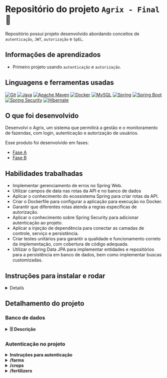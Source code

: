# Repositório do projeto `Agrix - Final` 🚜

Repositório possuí projeto desenvolvido abordando conceitos
de `autenticação`, `JWT`, `autorização` e `SpEL`.

## Informações de aprendizados

- Primeiro projeto usando `autenticação` e `autorização`.

## Linguagens e ferramentas usadas

[![Git][Git-logo]][Git-url]
[![Java][Java-logo]][Java-url]
[![Apache Maven][Apache Maven-logo]][Apache Maven-url]
[![Docker][Docker-logo]][Docker-url]
[![MySQL][MySQL-logo]][MySQL-url]
[![Spring][Spring-logo]][Spring-url]
[![Spring Boot][Spring boot-logo]][Spring boot-url]
[![Spring Security][Spring Security-logo]][Spring Security-url]
[![Hibernate][Hibernate-logo]][Hibernate-url]

## O que foi desenvolvido

Desenvolvi o Agrix, um sistema que permitirá a gestão e o monitoramento de fazendas, com login, autenticação e autorização de usuários.

Esse produto foi desenvolvido em fases:
- [Fase A](https://github.com/ludson96/agrix-fase-a)
- [Fase B](https://github.com/ludson96/agrix-fase-b)



## Habilidades trabalhadas
- Implementar gerenciamento de erros no Spring Web.
- Utilizar campos de data nas rotas da API e no banco de dados
- Aplicar o conhecimento do ecossistema Spring para criar rotas da API.
- Criar o Dockerfile para configurar a aplicação para execução no Docker.
- Garantir que diferentes rotas atenda a regras específicas de autorização.
- Aplicar o conhecimento sobre Spring Security para adicionar autenticação ao projeto.
- Aplicar a injeção de dependência para conectar as camadas de controle, serviço e persistência.
- Criar testes unitários para garantir a qualidade e funcionamento correto da implementação, com cobertura de código adequada.
- Utilizar o Spring Data JPA para implementar entidades e repositórios para a persistência em banco de dados, bem como implementar buscas customizadas.

## Instruções para instalar e rodar

<details>

1. Clone o repositório (recomendado usar em SSH) e entre na pasta:

    ```bash
    git clone git@github.com:ludson96/agrix.git
    cd agrix
    ```

1. Instale as dependências:

    ```bash
    mvn install
    ```

1. Caso não tenha jdk ou maven instalados, basta executar o `Docker` com o comando abaixo:

   ```bash
   #Comando para gerar imagem.
   docker build . -t multi-stage-image
   
   #Comando para executar o container usando a imagem gerada anteriormente. Irá executar o servidor Spring automaticamente e podendo ignorar o passo abaixo.
   docker run -p 8080:8080 --name multi-stage-container multi-stage-image
   ```
1. Para executar o servidor spring:

    ```bash
   mvn clean package
   java -jar target/agrix-1.0-SNAPSHOT.jar
    ```

</details>

## Detalhamento do projeto

### Banco de dados

<details>
<summary><strong>🗄️ Descrição </strong></summary><br>

![Modelo de tabelas](images/agrix-tabelas-fase-b.png)

Nesse modelo, temos as seguintes tabelas:
- `farm`: representa uma fazenda
- `crop`: representa uma plantação, e está em relacionamento `n:1` ("muitos para um") com a tabela `farm`
- `fertilizer`: representa um fertilizante, e está em um relacionamento `n:n` ("muitos para muitos") com a tabela `crop`. Esse relacionamento é realizado através da tabela `crop_fertilizer`.

</details>

### Autenticação no projeto

<details>
  <summary><strong>Instruções para autenticação</strong></summary><br />

### 1. `Endpoints de acesso público`:
- POST `/persons` (cadastra novas pessoas, instruções abaixo)
- POST `/auth/login` (realiza o login)
- Rotas possuem limitações de Acesso, conforme abaixo:
  - `GET /farms` role `USER`, `MANAGER` ou `ADMIN`;
  - `GET /crops` role `MANAGER` ou `ADMIN`;
  - `GET /fertilizers` role `ADMIN`.

### 2. `POST /auth/login`:

<details>
  <summary>Realiza o login</summary><br />

Funciona da seguinte forma:

- `/auth/login` (`POST`)
    - deve receber via corpo do POST `username` e `password` da requisição.
        - Exemplo de requisição:
            ```json
            {
              "username": "zerocool",
              "password": "senhasecreta"
            }
            ```
    - em caso de sucesso:
    - caso os dados estejam corretos, retorna um campo `token` contendo um JWT gerado
      - Exemplo de resposta:

        ```json
        {
          "token": "eyJhbGciOiJIUzI1NiIsInR5cCI6IkpXVCJ9.eyJpc3MiOiJhZ3JpeCIsInN1YiI6Im1ycm9ib3QiLCJleHAiOjE2ODk5ODY2NTN9.lyha4rMcMhFd_ij-farGCXuJy-1Tun1IpJd5Ot6z_5w"
        }
        ```
    - caso os dados estejam incorretos, retorna status 403 

</details>

---

</details>



<details>

  <summary><strong>/farms</strong></summary>

### 1. `POST /farms`

<details>
  <summary>Cria uma nova fazenda</summary><br />

Funciona da seguinte forma:

- `/farms` (`POST`)
    - deve receber via corpo do POST os dados de uma fazenda.
        - Exemplo de requisição:
           ```json
           {
             "name": "Fazendinha",
             "size": 5
           }
           ```
    - em caso de sucesso:
        - retornar o status HTTP 201 (CREATED)
        - retornar os dados da fazenda criada. O `id` da fazenda esta incluso na resposta.
            - Exemplo de resposta:

          ```json
          {
            "id": 1,
            "name": "Fazendinha",
            "size": 5
          }
          ```

</details>

### 2. `GET /farms`

<details>
  <summary>Retorna todas as fazendas cadastradas </summary><br />

Funciona da seguinte forma:

- `/farms` (`GET`)
    - retorna uma lista de todas as fazendas. O `id` da fazenda esta
      incluso na resposta.
        - Exemplo de resposta:

           ```json
           [
             {
               "id": 1,
               "name": "Fazendinha",
               "size": 5.0
             },
             {
               "id": 2,
               "name": "Fazenda do Júlio",
               "size": 2.5
             }
           ]
           ```

</details>

### 3. `GET /farms/{id}`

<details>
  <summary>Retorna informações de uma fazenda especifica</summary><br />

Funciona da seguinte forma:

- `/farms/{id}` (`GET`):
    - recebe um `id` pelo caminho da rota e retorna a fazenda com esse `id`. O `id` da
      fazenda esta incluso na resposta.
        - Exemplo de resposta para a rota `/farms/3` (supondo que exista uma fazenda com `id = 3`):

           ```json
           {
             "id": 3,
             "name": "My Cabbages!",
             "size": 3.49
           }
           ```
    - caso não exista uma fazenda com esse `id`, a rota retorna o status HTTP 404 com a
      mensagem `Fazenda não encontrada!` no corpo da resposta.

</details>

### 4. `POST /farms/{farmId}/crops`

<details>
  <summary>Cria uma nova plantação</summary><br />

Funciona da seguinte forma:

- `/farms/{farmId}/crops` (`POST`)
    - recebe o `id` da fazenda pelo caminho da rota (representado aqui por `farmId` apenas para diferenciar da plantação)
        - recebe via corpo do POST os dados da plantação e salva a nova plantação a partir dos dados recebidos, associada à fazenda com o ID
            - Exemplo de requisição na rota `/farms/1/crops` (supondo que exista uma fazenda com `id = 1`):

              ```json
              {
                "name": "Couve-flor",
                "plantedArea": 5.43,
                "plantedDate": "2022-12-05",
                "harvestDate": "2023-06-08"
              }
              ```
    - em caso de sucesso:
        - retorna o status HTTP 201 (CREATED)
        - retorna os dados da plantação criada. A resposta inclui o `id` da plantação e
          o `id` da fazenda.
            - caso não exista uma fazenda com o `id` passado, retorna o status HTTP 404 com a
              mensagem `Fazenda não encontrada!` no corpo da resposta.
            - Exemplo de resposta:

                ```json
                {
                  "id": 1,
                  "name": "Couve-flor",
                  "plantedArea": 5.43,
                  "plantedDate": "2022-12-05",
                  "harvestDate": "2023-06-08",
                  "farmId": 1
                }
                ```

</details>

### 5. `GET /farms/{farmId}/crops`

<details>
  <summary>Lista as plantações de uma fazenda específica</summary><br />

Funciona da seguinte forma:
- `/farms/{farmId}/crops` (`GET`):
    - recebe o `id` de uma fazenda pelo caminho
    - retorna uma lista com todas as plantações associadas à fazenda
        - Exemplo de resposta para a rota `/farms/1/crops` (supondo que exista uma fazenda com `id = 1`):

        ```json
        [
          {
            "id": 1,
            "name": "Couve-flor",
            "plantedArea": 5.43,
            "plantedDate": "2022-12-05",
            "harvestDate": "2023-06-08",
            "farmId": 1
          },
          {
            "id": 2,
            "name": "Alface",
            "plantedArea": 21.3,
            "plantedDate": "2022-02-15",
            "harvestDate": "2023-02-20",
            "farmId": 1
          }
        ]
        ```
    - caso não exista uma fazenda com esse `id`, retorna o status HTTP 404 com a
      mensagem `Fazenda não encontrada!` no corpo da resposta.

</details>

---
</details>

<details>

  <summary><strong>/crops</strong></summary>

### 1. `GET /crops`

<details>
  <summary>Lista todas as plantações cadastradas</summary><br />

Funciona da seguinte forma:
- `/crops` (`GET`)
    - retorna uma lista de todas as plantações cadastradas. A resposta inclui o `id` de
      cada plantação e o `id` da fazenda associada.
        - Exemplo de resposta:

            ```json
            [
              {
                "id": 1,
                "name": "Couve-flor",
                "plantedArea": 5.43,
                "plantedDate": "2022-02-15",
                "harvestDate": "2023-02-20",
                "farmId": 1
              },
              {
                "id": 2,
                "name": "Alface",
                "plantedArea": 21.3,
                "plantedDate": "2022-02-15",
                "harvestDate": "2023-02-20",
                "farmId": 1
              },
              {
                "id": 3,
                "name": "Tomate",
                "plantedArea": 1.9,
                "plantedDate": "2023-05-22",
                "harvestDate": "2024-01-10",
                "farmId": 2
              }
            ]
            ```

</details>

### 2. `GET /crops/{id}`

<details>
  <summary>Retorna as informações de plantações de uma fazenda especifica</summary><br />

Funciona da seguinte forma:
- `/crops/{id}` (`GET`):
    - recebe o `id` de uma plantação pelo caminho da rota
    - caso exista a plantação com o `id` recebido, retorna os dados da plantação. A resposta
      inclui o `id` de cada plantação e o `id` da fazenda associada.
        - Exemplo de resposta para a rota `/crops/3` (supondo que exista uma plantação com `id = 3`:

        ```json
        {
          "id": 3,
          "name": "Tomate",
          "plantedArea": 1.9,
          "plantedDate": "2023-05-22",
          "harvestDate": "2024-01-10",
          "farmId": 2
        }
        ```

    - caso não exista uma plantação com o `id` passado, retorna o status HTTP 404 com a
      mensagem `Plantação não encontrada!` no corpo da resposta.

</details>

### 3. `GET /crops/search`

<details>
  <summary>Busca plantações a partir da data de colheita</summary><br />

Funciona da seguinte forma:
- `/crops/search` (`GET`)
    - recebe dois parâmetros por query string para busca:
        - `start`: data de início
        - `end`: data de fim
    - retorna uma lista com as plantações nas quais o campo `harvestDate` esteja entre as data de início e de fim.
        - a comparação das datas são inclusiva (ou seja, deve incluir datas que sejam iguais à de início ou à de fim)
    - a resposta inclui o `id` de cada plantação e o `id` da fazenda associada, mas inclui os dados da fazenda.
        - Exemplo de resposta para a rota `/crops/search?start=2023-01-07&end=2024-01-10`:

          ```json
          [
            {
              "id": 1,
              "name": "Couve-flor",
              "plantedArea": 5.43,
              "plantedDate": "2022-02-15",
              "harvestDate": "2023-02-20",
              "farmId": 1
            },
            {
              "id": 3,
              "name": "Tomate",
              "plantedArea": 1.9,
              "plantedDate": "2023-05-22",
              "harvestDate": "2024-01-10",
              "farmId": 2
            }
          ]
          ```

</details>

### 4. `POST /crops/{cropId}/fertilizers/{fertilizerId}`

<details>
  <summary>Associa uma plantação a um fertilizante</summary><br />

A rota a ser criada é:
- `/crops/{cropId}/fertilizers/{fertilizerId}` (`POST`)
    - recebe tanto o `id` da plantação quanto o `id` do fertilizante pelo caminho da rota
    - o corpo da requisição será vazio
    - faz a associação entre o fertilizante e a plantação
    - em caso de sucesso, retorna o status HTTP 201 (CREATED) com a mensagem `Fertilizante e plantação associados com sucesso!` no corpo da resposta
    - caso não exista uma plantação com o `id` recebido, a rota retorna o status HTTP 404 com a mensagem `Plantação não encontrada!` no corpo da resposta.
    - caso não exista um fertilizante com o `id` recebido, a rota retorna o status HTTP 404 com a mensagem `Fertilizante não encontrado!` no corpo da resposta.
        - Exemplo de resposta para a rota `/crops/1/fertilizers/2` (supondo que exista uma plantação com `id = 1` e um fertilizante com `id = 2`):

          ```text
          Fertilizante e plantação associados com sucesso!
          ```

</details>

### 5. `GET /crops/{cropId}/fertilizers`

<details>
  <summary>Lista os fertilizante associados a uma plantação</summary><br />

A rota a ser criada é:
- `/crops/{cropId}/fertilizers` (`GET`):
    - recebe o `id` de uma plantação pelo caminho
    - retorna uma lista com todas os fertilizantes associados à plantação
    - caso não exista uma plantação com o `id` recebido, a rota retorna o status HTTP 404 com a mensagem `Plantação não encontrada!` no corpo da resposta.
        - Exemplo de resposta para a rota `/crops/2/fertilizers` (supondo que exista uma plantação com `id = 2`):

          ```json
          [
            {
              "id": 2,
              "name": "Húmus",
              "brand": "Feito pelas minhocas",
              "composition": "Muitos nutrientes"
            },
            {
              "id": 3,
              "name": "Adubo",
              "brand": "Feito pelas vaquinhas",
              "composition": "Esterco"
            }
          ]
          ```

</details>

---

</details>

<details>
  <summary><strong>/fertilizers</strong></summary>

### 1. `POST /fertilizers`

<details>
  <summary>Cria um novo fertilizante</summary><br />

A rota a ser criada é:
- `/fertilizers` (`POST`)
    - recebe via corpo do POST os dados de um fertilizante
    - salva um novo fertilizante a partir dos dados recebidos
        - em caso de sucesso:
            - retorna o status HTTP 201 (CREATED)
            - retorna os dados do fertilizante criado, incluindo seu `id`
            - Exemplo de requisição:

                ```json
                {
                "name": "Compostagem",
                "brand": "Feita em casa",
                "composition": "Restos de alimentos"
                }
                ```

            - Exemplo de resposta:

              ```json
              {
                "id": 1,
                "name": "Compostagem",
                "brand": "Feita em casa",
                "composition": "Restos de alimentos"
              }
              ```

</details>

### 2. `GET /fertilizers`

<details>
  <summary>Lista todos os fertilizantes cadastrados</summary><br />

A rota a ser criada é:
- `/fertilizers` (`GET`):
    - retorna uma lista de todos os fertilizantes cadastrados, incluindo o `id` de cada.
    - Exemplo de resposta:

        ```json
        [
          {
            "id": 1,
            "name": "Compostagem",
            "brand": "Feita em casa",
            "composition": "Restos de alimentos"
          },
          {
            "id": 2,
            "name": "Húmus",
            "brand": "Feito pelas minhocas",
            "composition": "Muitos nutrientes"
          },
          {
            "id": 3,
            "name": "Adubo",
            "brand": "Feito pelas vaquinhas",
            "composition": "Esterco"
          }
        ]
        ```
</details>

### 3. `GET /fertilizers/{id}`

<details>
  <summary>Retorna informações de um fertilizante</summary><br />

A rota a ser criada é:
- `/fertilizers/{fertilizerId}` (`GET`):
    - recebe o `id` de um fertilizante pelo caminho da rota
    - caso exista o fertilizante com o `id` recebido, retorna seus dados, incluindo seu `id`
    - caso não exista um fertilizante com o `id` passado, a rota retorna o status HTTP 404 com a
      mensagem `Fertilizante não encontrado!` no corpo da resposta.
    - Exemplo de resposta da rota `/fertilizers/3` (supondo que exista um fertilizante com `id = 3`):

        ```json
        {
          "id": 3,
          "name": "Adubo",
          "brand": "Feito pelas vaquinhas",
          "composition": "Esterco"
        }
        ```

</details>

</details>

[Git-logo]: https://img.shields.io/badge/git-%23F05033.svg?style=for-the-badge&logo=git&logoColor=white
[Git-url]: https://git-scm.com

[Java-logo]: https://img.shields.io/badge/java-%23ED8B00.svg?style=for-the-badge&logo=openjdk&logoColor=white
[Java-url]: https://www.java.com/pt-BR/

[Apache Maven-logo]: https://img.shields.io/badge/Apache%20Maven-C71A36?style=for-the-badge&logo=Apache%20Maven&logoColor=white
[Apache Maven-url]: https://maven.apache.org/

[Docker-logo]: https://img.shields.io/badge/docker-%230db7ed.svg?style=for-the-badge&logo=docker&logoColor=white
[Docker-url]: https://www.docker.com

[Spring-logo]: https://img.shields.io/badge/Spring-6DB33F.svg?style=for-the-badge&logo=Spring&logoColor=white
[Spring-url]: https://spring.io/

[Spring boot-logo]:https://img.shields.io/badge/Spring%20Boot-6DB33F.svg?style=for-the-badge&logo=Spring-Boot&logoColor=white
[Spring boot-url]: https://spring.io/projects/spring-boot

[Spring Security-logo]: https://img.shields.io/badge/Spring%20Security-6DB33F.svg?style=for-the-badge&logo=Spring-Security&logoColor=white
[Spring Security-url]: https://spring.io/projects/spring-security

[Hibernate-logo]: https://img.shields.io/badge/Hibernate-59666C?style=for-the-badge&logo=Hibernate&logoColor=white
[Hibernate-url]: https://hibernate.org/

[MySQL-logo]: https://img.shields.io/badge/mysql-%2300f.svg?style=for-the-badge&logo=mysql&logoColor=white
[MySQL-url]: https://www.mysql.com